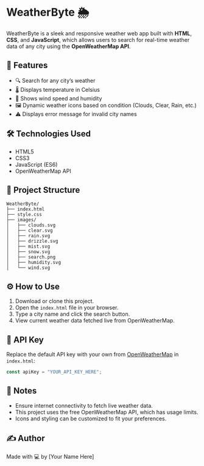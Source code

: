 # WeatherByte 🌦️

WeatherByte is a sleek and responsive weather web app built with **HTML**, **CSS**, and **JavaScript**, which allows users to search for real-time weather data of any city using the **OpenWeatherMap API**.

## 🚀 Features

- 🔍 Search for any city’s weather
- 🌡️ Displays temperature in Celsius
- 💨 Shows wind speed and humidity
- 🖼️ Dynamic weather icons based on condition (Clouds, Clear, Rain, etc.)
- ⚠️ Displays error message for invalid city names

## 🛠️ Technologies Used

- HTML5  
- CSS3  
- JavaScript (ES6)  
- OpenWeatherMap API

## 📂 Project Structure

```
WeatherByte/
├── index.html
├── style.css
├── images/
│   ├── clouds.svg
│   ├── clear.svg
│   ├── rain.svg
│   ├── drizzle.svg
│   ├── mist.svg
│   ├── snow.svg
│   ├── search.png
│   ├── humidity.svg
│   └── wind.svg
```

## ⚙️ How to Use

1. Download or clone this project.
2. Open the `index.html` file in your browser.
3. Type a city name and click the search button.
4. View current weather data fetched live from OpenWeatherMap.

## 🔐 API Key

Replace the default API key with your own from [OpenWeatherMap](https://openweathermap.org/api) in `index.html`:

```javascript
const apiKey = "YOUR_API_KEY_HERE";
```

## 📌 Notes

- Ensure internet connectivity to fetch live weather data.
- This project uses the free OpenWeatherMap API, which has usage limits.
- Icons and styling can be customized to fit your preferences.

## ✍️ Author

Made with 💻 by [Your Name Here]
